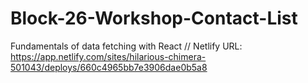 # Block-26-Workshop-Contact-List
Fundamentals of data fetching with React // Netlify URL: https://app.netlify.com/sites/hilarious-chimera-501043/deploys/660c4965bb7e3906dae0b5a8
